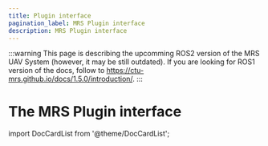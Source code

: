 ```yaml
---
title: Plugin interface
pagination_label: MRS Plugin interface
description: MRS Plugin interface
---
```


:::warning
This page is describing the upcomming ROS2 version of the MRS UAV System (however, it may be still outdated). If you are looking for ROS1 version of the docs, follow to https://ctu-mrs.github.io/docs/1.5.0/introduction/.
:::

# The MRS Plugin interface

import DocCardList from '@theme/DocCardList';

<DocCardList />
